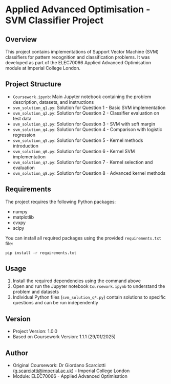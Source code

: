 # Applied Advanced Optimisation - SVM Classifier Project

## Overview
This project contains implementations of Support Vector Machine (SVM) classifiers for pattern recognition and classification problems. It was developed as part of the ELEC70066 Applied Advanced Optimisation module at Imperial College London.

## Project Structure
- `Coursework.ipynb`: Main Jupyter notebook containing the problem description, datasets, and instructions
- `svm_solution_q1.py`: Solution for Question 1 - Basic SVM implementation
- `svm_solution_q2.py`: Solution for Question 2 - Classifier evaluation on test data
- `svm_solution_q3.py`: Solution for Question 3 - SVM with soft margin
- `svm_solution_q4.py`: Solution for Question 4 - Comparison with logistic regression
- `svm_solution_q5.py`: Solution for Question 5 - Kernel methods introduction
- `svm_solution_q6.py`: Solution for Question 6 - Kernel SVM implementation
- `svm_solution_q7.py`: Solution for Question 7 - Kernel selection and evaluation
- `svm_solution_q8.py`: Solution for Question 8 - Advanced kernel methods

## Requirements
The project requires the following Python packages:
- numpy
- matplotlib
- cvxpy
- scipy

You can install all required packages using the provided `requirements.txt` file:
```
pip install -r requirements.txt
```

## Usage
1. Install the required dependencies using the command above
2. Open and run the Jupyter notebook `Coursework.ipynb` to understand the problem and datasets
3. Individual Python files (`svm_solution_q*.py`) contain solutions to specific questions and can be run independently

## Version
- Project Version: 1.0.0
- Based on Coursework Version: 1.1.1 (29/01/2025)

## Author
- Original Coursework: Dr Giordano Scarciotti (g.scarciotti@imperial.ac.uk) - Imperial College London
- Module: ELEC70066 - Applied Advanced Optimisation 